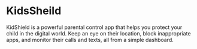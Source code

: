 # KidsSheild
KidShield is a powerful parental control app that helps you protect your child in the digital world. Keep an eye on their location, block inappropriate apps, and monitor their calls and texts, all from a simple dashboard.
